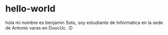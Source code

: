 # hello-world

hola mi nombre es benjamin Soto, soy estudiante de Informatica en la sede de Antonio varas en DuocUc.
:D
